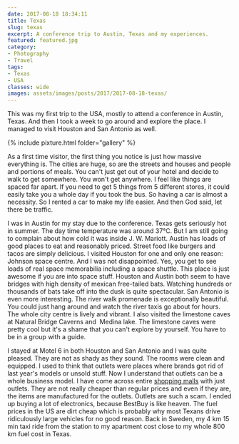 ```yaml
---
date: 2017-08-18 18:34:11
title: Texas
slug: texas
excerpt: A conference trip to Austin, Texas and my experiences.
featured: featured.jpg
category:
- Photography
- Travel
tags:
- Texas
- USA
classes: wide
images: assets/images/posts/2017/2017-08-18-texas/
---
```


This was my first trip to the USA, mostly to attend a conference in Austin, Texas. And then I took a week to go around and explore the place. I managed to visit Houston and San Antonio as well.

{% include pixture.html folder="gallery" %}

As a first time visitor, the first thing you notice is just how massive everything is. The cities are huge, so are the streets and houses and people and portions of meals. You can't just get out of your hotel and decide to walk to get somewhere. You won't get anywhere. I feel like things are spaced far apart. If you need to get 5 things from 5 different stores, it could easily take you a whole day if you took the bus. So having a car is almost a necessity. So I rented a car to make my life easier. And then God said, let there be traffic.

I was in Austin for my stay due to the conference. Texas gets seriously hot in summer. The day time temperature was around 37°C. But I am still going to complain about how cold it was inside J. W. Mariott. Austin has loads of good places to eat and reasonably priced. Street food like burgers and tacos are simply delicious. I visited Houston for one and only one reason: Johnson space centre. And I was not disappointed. Yes, you get to see loads of real space memorabilia including a space shuttle. This place is just awesome if you are into space stuff. Houston and Austin both seem to have bridges with high density of mexican free-tailed bats. Watching hundreds or thousands of bats take off into the dusk is quite spectacular. San Antonio is even more interesting. The river walk promenade is exceptionally beautiful. You could just hang around and watch the river taxis go about for hours. The whole city centre is lively and vibrant. I also visited the limestone caves at Natural Bridge Caverns and  Medina lake. The limestone caves were pretty cool but it's a shame that you can't explore by yourself. You have to be in a group with a guide.

I stayed at Motel 6 in both Houston and San Antonio and I was quite pleased. They are not as shady as they sound. The rooms were clean and equipped. I used to think that outlets were places where brands got rid of last year's models or unsold stuff. Now I understand that outlets can be a whole business model. I have come across entire [shopping malls](https://www.tangeroutlet.com/) with just outlets. They are not really cheaper than regular prices and even if they are, the items are manufactured for the outlets. Outlets are such a scam. I ended up buying a lot of electronics, because BestBuy is like heaven. The fuel prices in the US are dirt cheap which is probably why most Texans drive ridiculously large vehicles for no good reason. Back in Sweden, my 4 km 15 min taxi ride from the station to my apartment cost close to my whole 800 km fuel cost in Texas.

